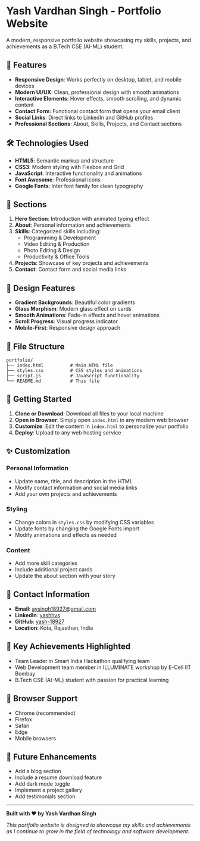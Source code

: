 # Yash Vardhan Singh - Portfolio Website

A modern, responsive portfolio website showcasing my skills, projects, and achievements as a B.Tech CSE (AI-ML) student.

## 🚀 Features

- **Responsive Design**: Works perfectly on desktop, tablet, and mobile devices
- **Modern UI/UX**: Clean, professional design with smooth animations
- **Interactive Elements**: Hover effects, smooth scrolling, and dynamic content
- **Contact Form**: Functional contact form that opens your email client
- **Social Links**: Direct links to LinkedIn and GitHub profiles
- **Professional Sections**: About, Skills, Projects, and Contact sections

## 🛠️ Technologies Used

- **HTML5**: Semantic markup and structure
- **CSS3**: Modern styling with Flexbox and Grid
- **JavaScript**: Interactive functionality and animations
- **Font Awesome**: Professional icons
- **Google Fonts**: Inter font family for clean typography

## 📱 Sections

1. **Hero Section**: Introduction with animated typing effect
2. **About**: Personal information and achievements
3. **Skills**: Categorized skills including:
   - Programming & Development
   - Video Editing & Production
   - Photo Editing & Design
   - Productivity & Office Tools
4. **Projects**: Showcase of key projects and achievements
5. **Contact**: Contact form and social media links

## 🎨 Design Features

- **Gradient Backgrounds**: Beautiful color gradients
- **Glass Morphism**: Modern glass effect on cards
- **Smooth Animations**: Fade-in effects and hover animations
- **Scroll Progress**: Visual progress indicator
- **Mobile-First**: Responsive design approach

## 📂 File Structure

```
portfolio/
├── index.html          # Main HTML file
├── styles.css          # CSS styles and animations
├── script.js           # JavaScript functionality
└── README.md           # This file
```

## 🚀 Getting Started

1. **Clone or Download**: Download all files to your local machine
2. **Open in Browser**: Simply open `index.html` in any modern web browser
3. **Customize**: Edit the content in `index.html` to personalize your portfolio
4. **Deploy**: Upload to any web hosting service

## ✨ Customization

### Personal Information
- Update name, title, and description in the HTML
- Modify contact information and social media links
- Add your own projects and achievements

### Styling
- Change colors in `styles.css` by modifying CSS variables
- Update fonts by changing the Google Fonts import
- Modify animations and effects as needed

### Content
- Add more skill categories
- Include additional project cards
- Update the about section with your story

## 📧 Contact Information

- **Email**: aysingh18927@gmail.com
- **LinkedIn**: [yashhvs](https://www.linkedin.com/in/yashhvs)
- **GitHub**: [yash-18927](https://github.com/yash-18927)
- **Location**: Kota, Rajasthan, India

## 🎯 Key Achievements Highlighted

- Team Leader in Smart India Hackathon qualifying team
- Web Development team member in ILLUMINATE workshop by E-Cell IIT Bombay
- B.Tech CSE (AI-ML) student with passion for practical learning

## 📱 Browser Support

- Chrome (recommended)
- Firefox
- Safari
- Edge
- Mobile browsers

## 🔧 Future Enhancements

- Add a blog section
- Include a resume download feature
- Add dark mode toggle
- Implement a project gallery
- Add testimonials section

---

**Built with ❤️ by Yash Vardhan Singh**

*This portfolio website is designed to showcase my skills and achievements as I continue to grow in the field of technology and software development.*
